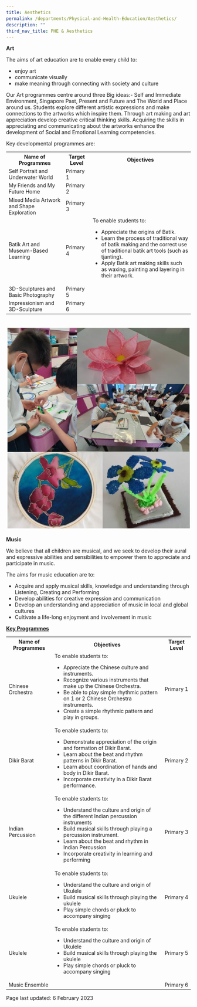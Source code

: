 ```yaml
---
title: Aesthetics
permalink: /departments/Physical-and-Health-Education/Aesthetics/
description: ""
third_nav_title: PHE & Aesthetics
---
```

<p><strong>Art</strong></p>
<p>The aims of art education are to enable every child to:
<ul>
	<li>enjoy art
<li>communicate visually
<li>make meaning through connecting with society and culture
</ul>
</p>
<p>Our Art programmes centre around three Big ideas:- Self and Immediate Environment, Singapore Past, Present and Future and The World and Place around us. Students explore different artistic expressions and make connections to the artworks which inspire them.  Through art making and art appreciation develop creative critical thinking skills. Acquiring the skills in appreciating and communicating about the artworks enhance the development of Social and Emotional Learning competencies.</p>
<p>Key developmental programmes are:</p>
<table>
	<tbody>
		<tr>
			<th>Name of Programmes</th>
			<th>Target Level</th>
			<th>Objectives</th>
		</tr>
		<tr>
			<td>Self Portrait and Underwater World</td>
			<td>Primary 1</td>
			<td></td>
		</tr>
		<tr>
			<td>My Friends and My Future Home</td>
			<td>Primary 2</td>
			<td></td>
		</tr>
		<tr>
			<td>Mixed Media Artwork and Shape Exploration</td>
			<td>Primary 3</td>
			<td></td>
		</tr>
		<tr>
			<td>Batik Art and Museum-Based Learning</td>
			<td>Primary 4</td>
			<td>To enable students to:
				<ul>
					<li>Appreciate the origins of Batik.
						<li>Learn the process of traditional way of batik making and the correct use of traditional batik art tools (such as tjanting).
							<li>Apply Batik art making skills such as waxing, painting and layering in their artwork.
				</ul></td>
		</tr>
<tr>
	<td>3D-Sculptures and Basic Photography</td>
	<td>Primary 5</td>
	<td></td>
		</tr>
		<tr>
			<td>Impressionism and 3D-Sculpture</td>
			<td>Primary 6</td>
			<td></td>
		</tr>
	</tbody>
	</table>
	<br>
	<img src="/images/Art.jpg">
	<br>
	<p><strong>Music</strong></p>
	<p>We believe that all children are musical, and we seek to develop their aural and expressive abilities and sensibilities to empower them to appreciate and participate in music.</p>
<p>The aims for music education are to:
<ul>
	<li>Acquire and apply musical skills, knowledge and understanding through Listening, Creating and Performing
<li>Develop abilities for creative expression and communication
<li>Develop an understanding and appreciation of music in local and global cultures
<li>Cultivate a life-long enjoyment and involvement in music
</ul>
<p><u><strong>Key Programmes</strong></u></p>
<table>
	<tbody>
		<tr>
			<th>Name of Programmes</th>
			<th>Objectives</th>
			<th>Target Level</th>
		</tr>
		<tr>
			<td>Chinese Orchestra</td>
			<td>To enable students to:
<ul>
	<li>Appreciate the Chinese culture and instruments.
<li>Recognize various instruments that make up the Chinese Orchestra.
<li>Be able to play simple rhythmic pattern on 1 or 2 Chinese Orchestra instruments.
<li>Create a simple rhythmic pattern and play in groups.
				</ul>
			</td>
			<td>Primary 1</td>
		</tr>
				<tr>
			<td>Dikir Barat</td>
			<td>To enable students to:
<ul>
	<li>Demonstrate appreciation of the origin and formation of Dikir Barat.
<li>Learn about the beat and rhythm patterns in Dikir Barat.
<li>Learn about coordination of hands and body in Dikir Barat.
<li>Incorporate creativity in a Dikir Barat performance. 
				</ul>
			</td>
			<td>Primary 2</td>
		</tr>
			<tr>
			<td>Indian Percussion</td>
			<td>To enable students to:
<ul>
	<li>Understand the culture and origin of the different Indian percussion instruments
<li>Build musical skills through playing a percussion instrument.
 <li>Learn about the beat and rhythm in Indian Percussion
<li>Incorporate creativity in learning and performing
</ul>
			</td>
			<td>Primary 3</td>
		</tr>
			<tr>
			<td>Ukulele</td>
			<td>To enable students to:
<ul>
	<li>Understand the culture and origin of Ukulele
<li>Build musical skills through playing the ukulele
<li>Play simple chords or pluck to accompany singing
				</ul>
				</td>
			<td>Primary 4</td>
		</tr>
		<tr>
			<td>Ukulele</td>
			<td>To enable students to:
<ul>
	<li>Understand the culture and origin of Ukulele
<li>Build musical skills through playing the ukulele
<li>Play simple chords or pluck to accompany singing
				</ul>
			</td>
			<td>Primary 5</td>
		</tr>
		<tr>
			<td>Music Ensemble</td>
			<td></td>
			<td>Primary 6</td>
		</tr>
	</tbody>
	</table>
	<p>Page last updated: 6 February 2023</p>